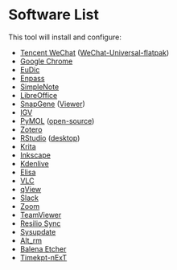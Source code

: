 # Software List

This tool will install and configure:
- [Tencent WeChat](https://www.wechat.com/) ([WeChat-Universal-flatpak](https://github.com/web1n/wechat-universal-flatpak))
- [Google Chrome](https://www.google.com/chrome/)
- [EuDic](https://www.eudic.net/)
- [Enpass](https://www.enpass.io/)
- [SimpleNote](https://simplenote.com/)
- [LibreOffice](https://www.libreoffice.org/)
- [SnapGene](https://www.snapgene.com/) ([Viewer](https://www.snapgene.com/snapgene-viewer))
- [IGV](https://software.broadinstitute.org/software/igv/)
- [PyMOL](https://pymol.org/) ([open-source](https://github.com/schrodinger/pymol-open-source))
- [Zotero](https://www.zotero.org/)
- [RStudio](https://posit.co/products/open-source/rstudio/) ([desktop](https://posit.co/download/rstudio-desktop/))
- [Krita](https://krita.org/)
- [Inkscape](https://inkscape.org/)
- [Kdenlive](https://kdenlive.org/)
- [Elisa](https://elisa.kde.org/)
- [VLC](https://www.videolan.org/vlc/)
- [qView](https://interversehq.com/qview/)
- [Slack](https://slack.com/)
- [Zoom](https://zoom.us/)
- [TeamViewer](https://www.teamviewer.com/)
- [Resilio Sync](https://www.resilio.com/)
- [Sysupdate](https://github.com/chenh19/sysupdate)
- [Alt_rm](https://github.com/chenh19/alt_rm)
- [Balena Etcher](https://www.balena.io/etcher)
- [Timekpt-nExT](https://mjasnik.gitlab.io/timekpr-next/)

